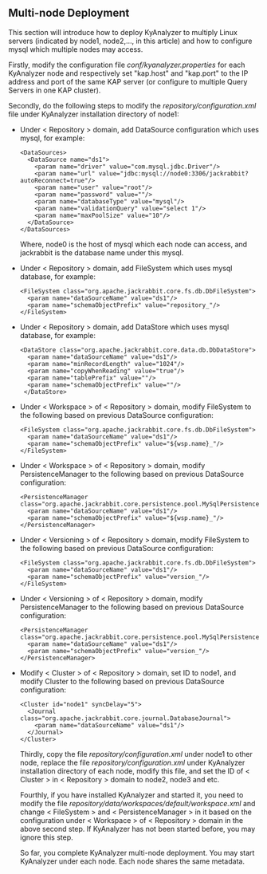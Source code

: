 ## Multi-node Deployment

This section will introduce how to deploy KyAnalyzer to multiply Linux servers (indicated by node1, node2,…, in this article) and how to configure mysql which multiple nodes may access.

Firstly, modify the configuration file *conf/kyanalyzer.properties* for each KyAnalyzer node and respectively set "kap.host" and "kap.port" to the IP address and port of the same KAP server (or configure to multiple Query Servers in one KAP cluster).

Secondly, do the following steps to modify the *repository/configuration.xml* file under KyAnalyzer installation directory of node1:

- Under < Repository > domain, add DataSource configuration which uses mysql, for example:

  ```
  <DataSources>
    <DataSource name="ds1">
      <param name="driver" value="com.mysql.jdbc.Driver"/>
      <param name="url" value="jdbc:mysql://node0:3306/jackrabbit?autoReconnect=true"/>
      <param name="user" value="root"/>
      <param name="password" value=""/>
      <param name="databaseType" value="mysql"/>
      <param name="validationQuery" value="select 1"/>
      <param name="maxPoolSize" value="10"/>
    </DataSource>
  </DataSources>
  ```

  Where, node0 is the host of mysql which each node can access, and jackrabbit is the database name under this mysql.

- Under < Repository > domain, add FileSystem which uses mysql database, for example:

  ```
  <FileSystem class="org.apache.jackrabbit.core.fs.db.DbFileSystem"> 
    <param name="dataSourceName" value="ds1"/>  
    <param name="schemaObjectPrefix" value="repository_"/> 
  </FileSystem>
  ```

- Under < Repository > domain, add DataStore which uses mysql database, for example:

  ```
  <DataStore class="org.apache.jackrabbit.core.data.db.DbDataStore"> 
    <param name="dataSourceName" value="ds1"/>  
    <param name="minRecordLength" value="1024"/>  
    <param name="copyWhenReading" value="true"/>  
    <param name="tablePrefix" value=""/>  
    <param name="schemaObjectPrefix" value=""/> 
   </DataStore>
  ```

- Under < Workspace > of < Repository > domain, modify FileSystem to the following based on previous DataSource configuration: 

  ```
  <FileSystem class="org.apache.jackrabbit.core.fs.db.DbFileSystem"> 
    <param name="dataSourceName" value="ds1"/>  
    <param name="schemaObjectPrefix" value="${wsp.name}_"/> 
  </FileSystem>
  ```

- Under < Workspace > of < Repository > domain, modify PersistenceManager to the following based on previous DataSource configuration: 

  ```
  <PersistenceManager class="org.apache.jackrabbit.core.persistence.pool.MySqlPersistenceManager"> 
    <param name="dataSourceName" value="ds1"/>  
    <param name="schemaObjectPrefix" value="${wsp.name}_"/> 
  </PersistenceManager>
  ```

- Under < Versioning > of < Repository > domain, modify FileSystem to the following based on previous DataSource configuration: 

  ```
  <FileSystem class="org.apache.jackrabbit.core.fs.db.DbFileSystem"> 
    <param name="dataSourceName" value="ds1"/>  
    <param name="schemaObjectPrefix" value="version_"/> 
  </FileSystem>
  ```

- Under < Versioning > of < Repository > domain, modify PersistenceManager to the following based on previous DataSource configuration: 

  ```
  <PersistenceManager class="org.apache.jackrabbit.core.persistence.pool.MySqlPersistenceManager"> 
    <param name="dataSourceName" value="ds1"/>  
    <param name="schemaObjectPrefix" value="version_"/> 
  </PersistenceManager>

  ```

- Modify < Cluster > of < Repository > domain, set ID to node1, and modify Cluster to the following based on previous DataSource configuration: 

  ```
  <Cluster id="node1" syncDelay="5"> 
    <Journal class="org.apache.jackrabbit.core.journal.DatabaseJournal"> 
      <param name="dataSourceName" value="ds1"/> 
    </Journal> 
  </Cluster>
  ```

  Thirdly, copy the file *repository/configuration.xml* under node1 to other node, replace the file *repository/configuration.xml* under KyAnalyzer installation directory of each node, modify this file, and set the ID of < Cluster > in < Repository > domain to node2, node3 and etc.

  Fourthly, if you have installed KyAnalyzer and started it, you need to modify the file *repository/data/workspaces/default/workspace.xml* and change < FileSystem > and < PersistenceManager > in it based on the configuration under < Workspace > of < Repository > domain in the above second step. If KyAnalyzer has not been started before, you may ignore this step.

  So far, you complete KyAnalyzer multi-node deployment. You may start KyAnalyzer under each node. Each node shares the same metadata.







